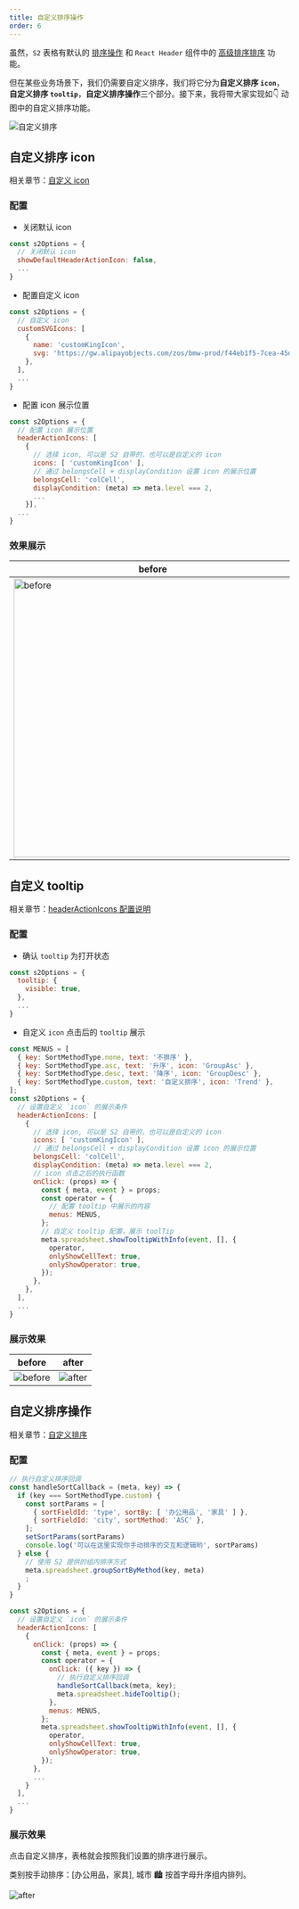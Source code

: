 ```yaml
---
title: 自定义排序操作
order: 6
---
```


虽然，`S2` 表格有默认的 [排序操作](/examples/analysis/sort#group-sort) 和 `React Header`
组件中的 [高级排序排序](/examples/analysis/sort#advanced) 功能。

但在某些业务场景下，我们仍需要自定义排序，我们将它分为**自定义排序 `icon`**，**自定义排序 `tooltip`**，**自定义排序操作**三个部分。接下来，我将带大家实现如👇 动图中的自定义排序功能。

![自定义排序](https://gw.alipayobjects.com/zos/antfincdn/oOiZ02mZJ/zidingyipaixu.gif)

## 自定义排序 icon

相关章节：[自定义 icon](/examples/custom/custom-icon#custom-header-action-icon)

### 配置

- 关闭默认 icon

```jsx
const s2Options = {
  // 关闭默认 icon
  showDefaultHeaderActionIcon: false,
  ...
}
```

- 配置自定义 icon

```jsx
const s2Options = {
  // 自定义 icon
  customSVGIcons: [
    {
      name: 'customKingIcon',
      svg: 'https://gw.alipayobjects.com/zos/bmw-prod/f44eb1f5-7cea-45df-875e-76e825a6e0ab.svg',
    },
  ],
  ...
}
```

- 配置 icon 展示位置

```jsx
const s2Options = {
  // 配置 icon 展示位置
  headerActionIcons: [
    {
      // 选择 icon, 可以是 S2 自带的，也可以是自定义的 icon
      icons: [ 'customKingIcon' ],
      // 通过 belongsCell + displayCondition 设置 icon 的展示位置
      belongsCell: 'colCell',
      displayCondition: (meta) => meta.level === 2,
      ...
    }],
  ...
}
```

### 效果展示

| before                                                                                                                                                         | after                                                                                                                                                 |
|----------------------------------------------------------------------------------------------------------------------------------------------------------------|-------------------------------------------------------------------------------------------------------------------------------------------------------|
| <image alt="before" src="https://gw.alipayobjects.com/zos/antfincdn/HsPpQdx%241/0d4a4371-191c-432e-8887-6392e38eb4ff.png" style="width: 500; height: auto"  /> | <image alt="after" src="https://gw.alipayobjects.com/zos/antfincdn/s%26vVrM8Ap/14a3a4fa-6d07-4fb8-8201-012672bd0feb.png"  width="400" height="300" /> |

## 自定义 tooltip

相关章节：[headerActionIcons 配置说明](/docs/api/general/S2Options#headeractionicon)

### 配置

- 确认 `tooltip` 为打开状态

```jsx
const s2Options = {
  tooltip: {
    visible: true,
  },
  ...
}
```

- 自定义 `icon` 点击后的 `tooltip` 展示

```jsx
const MENUS = [
  { key: SortMethodType.none, text: '不排序' },
  { key: SortMethodType.asc, text: '升序', icon: 'GroupAsc' },
  { key: SortMethodType.desc, text: '降序', icon: 'GroupDesc' },
  { key: SortMethodType.custom, text: '自定义排序', icon: 'Trend' },
];
const s2Options = {
  // 设置自定义 `icon` 的展示条件
  headerActionIcons: [
    {
      // 选择 icon, 可以是 S2 自带的，也可以是自定义的 icon
      icons: [ 'customKingIcon' ],
      // 通过 belongsCell + displayCondition 设置 icon 的展示位置
      belongsCell: 'colCell',
      displayCondition: (meta) => meta.level === 2,
      // icon 点击之后的执行函数
      onClick: (props) => {
        const { meta, event } = props;
        const operator = {
          // 配置 tooltip 中展示的内容
          menus: MENUS,
        };
        // 自定义 tooltip 配置，展示 toolTip
        meta.spreadsheet.showTooltipWithInfo(event, [], {
          operator,
          onlyShowCellText: true,
          onlyShowOperator: true,
        });
      },
    },
  ],
  ...
}
```

### 展示效果

| before                                                                                                   | after                                                                                                   |
|----------------------------------------------------------------------------------------------------------|---------------------------------------------------------------------------------------------------------|
| ![before](https://gw.alipayobjects.com/zos/antfincdn/ho4NpbgQC/926fb382-d71e-429e-8a22-290c16ffb6c0.png) | ![after](https://gw.alipayobjects.com/zos/antfincdn/jTQbHqPuB/4917862a-e60c-4889-824f-f4d11f192f86.png) |

## 自定义排序操作

相关章节：[自定义排序](/docs/manual/basic/sort/custom#2-%E7%BB%B4%E5%BA%A6%E5%80%BC%E5%88%97%E8%A1%A8sortby)

### 配置

```jsx
// 执行自定义排序回调
const handleSortCallback = (meta, key) => {
  if (key === SortMethodType.custom) {
    const sortParams = [
      { sortFieldId: 'type', sortBy: [ '办公用品', '家具' ] },
      { sortFieldId: 'city', sortMethod: 'ASC' },
    ];
    setSortParams(sortParams)
    console.log('可以在这里实现你手动排序的交互和逻辑哟', sortParams)
  } else {
    // 使用 S2 提供的组内排序方式
    meta.spreadsheet.groupSortByMethod(key, meta)
    ;
  }
}

const s2Options = {
  // 设置自定义 `icon` 的展示条件
  headerActionIcons: [
    {
      onClick: (props) => {
        const { meta, event } = props;
        const operator = {
          onClick: ({ key }) => {
            // 执行自定义排序回调
            handleSortCallback(meta, key);
            meta.spreadsheet.hideTooltip();
          },
          menus: MENUS,
        };
        meta.spreadsheet.showTooltipWithInfo(event, [], {
          operator,
          onlyShowCellText: true,
          onlyShowOperator: true,
        });
      },
      ...
    }
  ],
  ...
}
```

### 展示效果

点击自定义排序，表格就会按照我们设置的排序进行展示。

类别按手动排序：[办公用品，家具], 城市 🏙 按首字母升序组内排列。

![after](https://gw.alipayobjects.com/zos/antfincdn/g8H01taL6/zidingyipaixucaozuo.gif)

